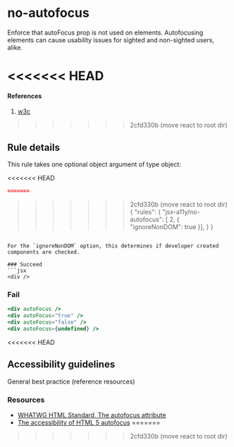 # no-autofocus

Enforce that autoFocus prop is not used on elements. Autofocusing elements can cause usability issues for sighted and non-sighted users, alike.

<<<<<<< HEAD
=======
#### References
1. [w3c](https://w3c.github.io/html/sec-forms.html#autofocusing-a-form-control-the-autofocus-attribute)

>>>>>>> 2cfd330b (move react to root dir)
## Rule details

This rule takes one optional object argument of type object:

<<<<<<< HEAD
```json
=======
```
>>>>>>> 2cfd330b (move react to root dir)
{
    "rules": {
        "jsx-a11y/no-autofocus": [ 2, {
            "ignoreNonDOM": true
        }],
    }
}
```

For the `ignoreNonDOM` option, this determines if developer created components are checked.

### Succeed
```jsx
<div />
```

### Fail
```jsx
<div autoFocus />
<div autoFocus="true" />
<div autoFocus="false" />
<div autoFocus={undefined} />
```
<<<<<<< HEAD

## Accessibility guidelines
General best practice (reference resources)

### Resources
- [WHATWG HTML Standard, The autofocus attribute](https://html.spec.whatwg.org/multipage/interaction.html#attr-fe-autofocus)
- [The accessibility of HTML 5 autofocus](https://www.brucelawson.co.uk/2009/the-accessibility-of-html-5-autofocus/)
=======
>>>>>>> 2cfd330b (move react to root dir)
